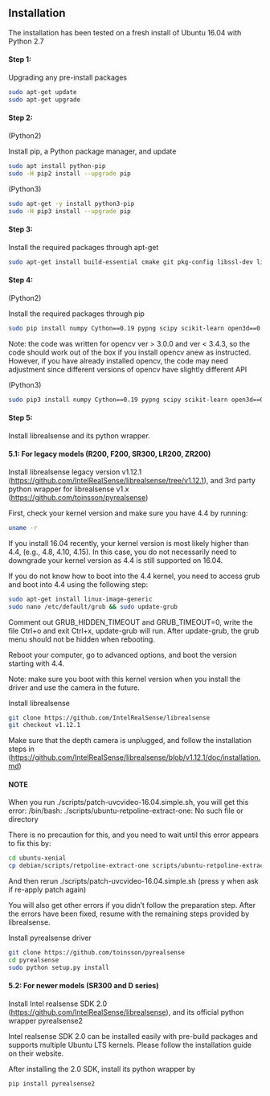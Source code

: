 ## Installation

The installation has been tested on a fresh install of Ubuntu 16.04 with Python 2.7

#### Step 1:

Upgrading any pre-install packages

```bash
sudo apt-get update
sudo apt-get upgrade
```
#### Step 2:

(Python2)

Install pip, a Python package manager, and update

```bash
sudo apt install python-pip
sudo -H pip2 install --upgrade pip
```
(Python3)
```bash
sudo apt-get -y install python3-pip
sudo -H pip3 install --upgrade pip
```

#### Step 3:

Install the required packages through apt-get

```bash
sudo apt-get install build-essential cmake git pkg-config libssl-dev libgl1-mesa-glx
```

#### Step 4:

(Python2)

Install the required packages through pip

```bash
sudo pip install numpy Cython==0.19 pypng scipy scikit-learn open3d==0.9.0 scikit-image open3d==0.9.0 tqdm pykdtree opencv-python==3.3.0.10 opencv-contrib-python==3.3.0.10  trimesh==2.38.24
```
Note: the code was written for opencv ver > 3.0.0 and ver < 3.4.3, so the code should work out of the box if you install opencv anew as instructed. However, if you have already installed opencv, the code
may need adjustment since different versions of opencv have slightly different API

(Python3)
```bash
sudo pip3 install numpy Cython==0.19 pypng scipy scikit-learn open3d==0.9.0 scikit-image open3d==0.9.0 tqdm pykdtree opencv-python==3.3.0.10 opencv-contrib-python==3.3.0.10  trimesh==2.38.24
```

#### Step 5:

Install librealsense and its python wrapper.

#### 5.1: For legacy models (R200, F200, SR300, LR200, ZR200)

Install librealsense legacy version v1.12.1 (https://github.com/IntelRealSense/librealsense/tree/v1.12.1),
and 3rd party python wrapper for librealsense v1.x (https://github.com/toinsson/pyrealsense)

First, check your kernel version and make sure you have 4.4 by running:

```bash
uname -r
```

If you install 16.04 recently, your kernel version is most likely higher than 4.4, (e.g., 4.8, 4.10, 4.15). In this case, you do not necessarily need to downgrade your kernel version as 4.4 is still supported on 16.04.

If you do not know how to boot into the 4.4 kernel, you need to access grub and boot into 4.4 using the following step:

```bash
sudo apt-get install linux-image-generic
sudo nano /etc/default/grub && sudo update-grub
```

Comment out GRUB_HIDDEN_TIMEOUT and GRUB_TIMEOUT=0, write the file Ctrl+o and exit Ctrl+x, update-grub will run. After update-grub, the grub menu should not be hidden when rebooting.

Reboot your computer, go to advanced options, and boot the version starting with 4.4.

Note: make sure you boot with this kernel version when you install the driver and use the camera in the future.

Install librealsense

```bash
git clone https://github.com/IntelRealSense/librealsense
git checkout v1.12.1
```

Make sure that the depth camera is unplugged, and follow the installation steps in
(https://github.com/IntelRealSense/librealsense/blob/v1.12.1/doc/installation.md)

#### NOTE

When you run ./scripts/patch-uvcvideo-16.04.simple.sh, you will get this error: /bin/bash: ./scripts/ubuntu-retpoline-extract-one: No such file or directory

There is no precaution for this, and you need to wait until this error appears to fix this by:

```bash
cd ubuntu-xenial
cp debian/scripts/retpoline-extract-one scripts/ubuntu-retpoline-extract-one
```

And then rerun ./scripts/patch-uvcvideo-16.04.simple.sh (press y when ask if re-apply patch again)

You will also get other errors if you didn’t follow the preparation step. After the errors have been fixed, resume with the remaining steps provided by librealsense.

Install pyrealsense driver

```bash
git clone https://github.com/toinsson/pyrealsense
cd pyrealsense
sudo python setup.py install
```
#### 5.2: For newer models (SR300 and D series)

Install Intel realsense SDK 2.0 (https://github.com/IntelRealSense/librealsense),
and its official python wrapper pyrealsense2

Intel realsense SDK 2.0 can be installed easily with pre-build packages and supports multiple Ubuntu LTS kernels. Please follow the installation guide on their website.

After installing the 2.0 SDK, install its python wrapper by 

```bash
pip install pyrealsense2
```
